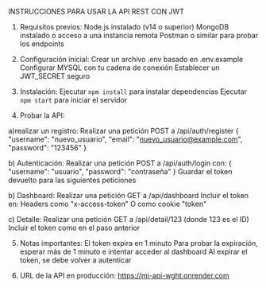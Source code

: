 INSTRUCCIONES PARA USAR LA API REST CON JWT

1. Requisitos previos:
Node.js instalado (v14 o superior)
MongoDB instalado o acceso a una instancia remota
Postman o similar para probar los endpoints

2. Configuración inicial:
Crear un archivo .env basado en .env.example
Configurar MYSQL con tu cadena de conexión
Establecer un JWT_SECRET seguro

3. Instalación:
Ejecutar `npm install` para instalar dependencias
Ejecutar `npm start` para iniciar el servidor

4. Probar la API:

a)realizar un registro:
Realizar una petición POST a /api/auth/register
{
  "username": "nuevo_usuario",
  "email": "nuevo_usuario@example.com",
  "password": "123456"
}

b) Autenticación:
Realizar una petición POST a /api/auth/login con:
  {
    "username": "usuario",
    "password": "contraseña"
  }
Guardar el token devuelto para las siguientes peticiones

b) Dashboard:
Realizar una petición GET a /api/dashboard
Incluir el token en:
  Headers como "x-access-token"
  O como cookie "token"
  
c) Detalle:
Realizar una petición GET a /api/detail/123 (donde 123 es el ID)
Incluir el token como en el paso anterior

5. Notas importantes:
El token expira en 1 minuto
Para probar la expiración, esperar más de 1 minuto e intentar acceder al dashboard
Al expirar el token, se debe volver a autenticar

6. URL de la API en producción:
https://mi-api-wght.onrender.com

